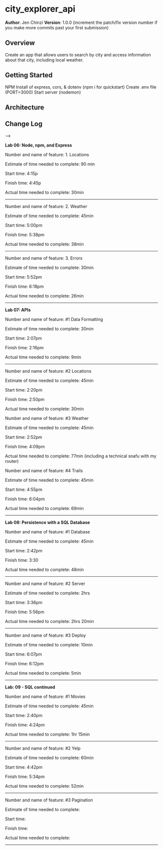 # city_explorer_api

**Author**: Jen Chinzi
**Version**: 1.0.0 (increment the patch/fix version number if you make more commits past your first submission)

## Overview
Create an app that allows users to search by city and access information about that city, including local weather.

## Getting Started
NPM Install of express, cors, & dotenv (npm i for quickstart)
Create .env file (PORT=3000)
Start server (nodemon)

## Architecture
<!-- Provide a detailed description of the application design. What technologies (languages, libraries, etc) you're using, and any other relevant design information. -->

## Change Log
<!-- Use this area to document the iterative changes made to your application as each feature is successfully implemented. Use time stamps. Here's an examples:

01-01-2001 4:59pm - Application now has a fully-functional express server, with a GET route for the location resource.

## Credits and Collaborations
<!-- Give credit (and a link) to other people or resources that helped you build this application. -->
-->

**Lab 06: Node, npm, and Express**

Number and name of feature: 1. Locations

Estimate of time needed to complete: 90 min

Start time: 4:15p

Finish time: 4:45p

Actual time needed to complete: 30min

---

Number and name of feature: 2. Weather

Estimate of time needed to complete: 45min

Start time: 5:00pm

Finish time: 5:38pm

Actual time needed to complete: 38min

---

Number and name of feature: 3. Errors

Estimate of time needed to complete: 30min

Start time: 5:52pm

Finish time: 6:18pm

Actual time needed to complete: 26min

---
**Lab 07: APIs**


Number and name of feature: #1 Data Formatting

Estimate of time needed to complete: 30min

Start time: 2:07pm

Finish time: 2:16pm

Actual time needed to complete: 9min

---

Number and name of feature: #2 Locations

Estimate of time needed to complete: 45min

Start time: 2:20pm

Finish time: 2:50pm

Actual time needed to complete: 30min


Number and name of feature: #3 Weather

Estimate of time needed to complete: 45min

Start time: 2:52pm

Finish time: 4:09pm

Actual time needed to complete: 77min (including a technical snafu with my router)


Number and name of feature: #4 Trails

Estimate of time needed to complete: 45min

Start time: 4:55pm

Finish time: 6:04pm

Actual time needed to complete: 69min

---
**Lab 08: Persistence with a SQL Database**


Number and name of feature: #1 Database

Estimate of time needed to complete: 45min

Start time: 2:42pm

Finish time: 3:30

Actual time needed to complete: 48min

---

Number and name of feature: #2 Server

Estimate of time needed to complete: 2hrs

Start time: 3:36pm

Finish time: 5:56pm

Actual time needed to complete: 2hrs 20min

---

Number and name of feature: #3 Deploy

Estimate of time needed to complete: 10min

Start time: 6:07pm

Finish time: 6:12pm

Actual time needed to complete: 5min

---
**Lab: 09 - SQL continued**


Number and name of feature: #1 Movies

Estimate of time needed to complete: 45min

Start time: 2:40pm

Finish time: 4:24pm

Actual time needed to complete: 1hr 15min

---

Number and name of feature: #2 Yelp

Estimate of time needed to complete: 60min

Start time: 4:42pm

Finish time: 5:34pm

Actual time needed to complete: 52min

---

Number and name of feature: #3 Pagination

Estimate of time needed to complete: 

Start time: 

Finish time: 

Actual time needed to complete: 

---